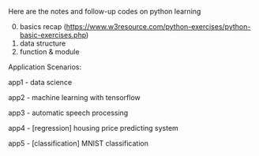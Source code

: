 Here are the notes and follow-up codes on python learning

0. basics recap (https://www.w3resource.com/python-exercises/python-basic-exercises.php)
1. data structure
2. function & module


Application Scenarios:

app1 - data science

app2 - machine learning with tensorflow

app3 - automatic speech processing

app4 - [regression] housing price predicting system

app5 - [classification] MNIST classification

